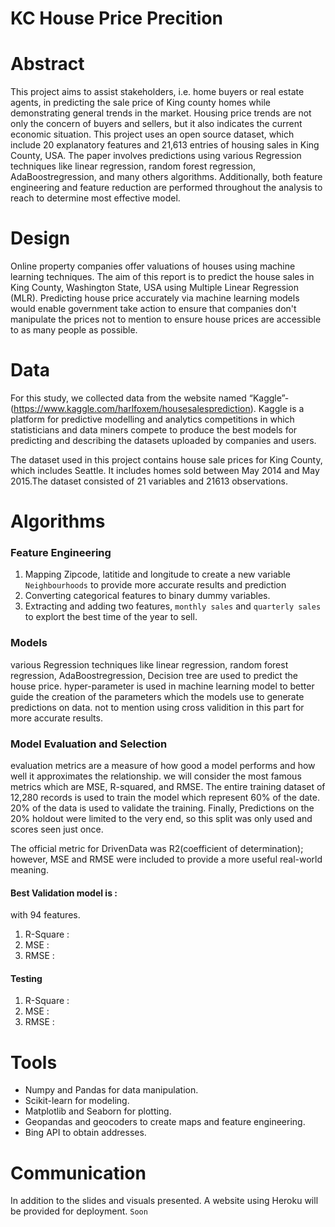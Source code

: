 # KC House Price Precition

# Abstract
This project aims to assist stakeholders, i.e. home buyers or real estate agents, in predicting the sale price of King county homes while demonstrating general trends in the market. Housing price trends are not only the concern of buyers and sellers, but it also indicates the current economic situation. This project uses an open source dataset, which include 20 explanatory features and 21,613 entries of housing sales in King County, USA. The paper involves predictions using various Regression techniques like linear regression, random forest regression, AdaBoostregression, and many others algorithms. Additionally, both feature engineering and feature reduction are performed throughout the analysis to reach to determine most effective model.

# Design
Online property companies offer valuations of houses using machine learning techniques. The aim of this report is to predict the house sales in King County, Washington State, USA using Multiple Linear Regression (MLR). Predicting house price accurately via machine learning models would enable government take action to ensure that companies don't manipulate the prices not to mention to ensure house prices are accessible to as many people as possible.

# Data
For this study, we collected data from the website named “Kaggle”-(https://www.kaggle.com/harlfoxem/housesalesprediction). Kaggle is a platform for predictive modelling and analytics competitions in which statisticians and data miners compete to produce the best models for predicting and describing the datasets uploaded by companies and users.

The dataset used in this project contains house sale prices for King County, which includes Seattle. It includes homes sold between May 2014 and May 2015.The dataset consisted of 21 variables and 21613 observations.

# Algorithms

### Feature Engineering

1. Mapping Zipcode, latitide and longitude to create a new variable `Neighbourhoods` to provide more accurate results and prediction
2. Converting categorical features to binary dummy variables.
3. Extracting and adding two features, `monthly sales` and `quarterly sales` to explort the best time of the year to sell.

### Models
various Regression techniques like linear regression, random forest regression, AdaBoostregression, Decision tree are used to predict the house price. hyper-parameter is used in machine learning model to better guide the creation of the parameters which the models use to generate predictions on data. not to mention using cross validition in this part for more accurate results.

### Model Evaluation and Selection
evaluation metrics are a measure of how good a model performs and how well it approximates the relationship. we will consider the most famous metrics which are MSE, R-squared, and RMSE. The entire training dataset of 12,280 records is used to train the model which represent 60% of the date. 20% of the data is used to validate the training. Finally, Predictions on the 20% holdout were limited to the very end, so this split was only used and scores seen just once.

The official metric for DrivenData was R2(coefficient of determination); however, MSE and RMSE were included to provide a more useful real-world meaning.

#### Best Validation model is : 
with 94 features.

1. R-Square :
2. MSE :
3. RMSE :


#### Testing

1. R-Square :
2. MSE :
3. RMSE :

# Tools

* Numpy and Pandas for data manipulation.
* Scikit-learn for modeling.
* Matplotlib and Seaborn for plotting.
* Geopandas and geocoders to create maps and feature engineering.
* Bing API to obtain addresses.

# Communication

In addition to the slides and visuals presented. A website using Heroku will be provided for deployment. `Soon`
